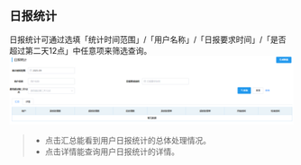 ## 日报统计
日报统计可通过选填「统计时间范围」/「用户名称」/「日报要求时间」/「是否超过第二天12点」中任意项来筛选查询。
![图片](../../.vuepress/public/images/employee/employee13.png)
>+ 点击<kbd>汇总</kbd>能看到用户日报统计的总体处理情况。
>+ 点击<kbd>详情</kbd>能查询用户日报统计的详情。